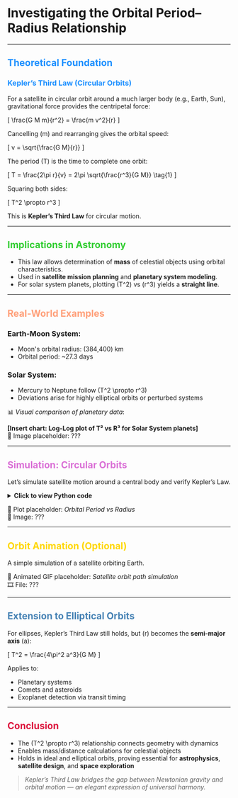
# Investigating the Orbital Period–Radius Relationship

---

## <span style="color:#1E90FF">Theoretical Foundation</span>

### <span style="color:#1E90FF">Kepler’s Third Law (Circular Orbits)</span>

For a satellite in circular orbit around a much larger body (e.g., Earth, Sun), gravitational force provides the centripetal force:

\[
\frac{G M m}{r^2} = \frac{m v^2}{r}
\]

Cancelling \(m\) and rearranging gives the orbital speed:

\[
v = \sqrt{\frac{G M}{r}}
\]

The period \(T\) is the time to complete one orbit:

\[
T = \frac{2\pi r}{v} = 2\pi \sqrt{\frac{r^3}{G M}} \tag{1}
\]

Squaring both sides:

\[
T^2 \propto r^3
\]

This is **Kepler’s Third Law** for circular motion.

---

## <span style="color:#32CD32">Implications in Astronomy</span>

- This law allows determination of **mass** of celestial objects using orbital characteristics.
- Used in **satellite mission planning** and **planetary system modeling**.
- For solar system planets, plotting \(T^2\) vs \(r^3\) yields a **straight line**.

---

## <span style="color:#FFA07A">Real-World Examples</span>

### Earth-Moon System:
- Moon's orbital radius: \(384,400\) km
- Orbital period: ~27.3 days

### Solar System:
- Mercury to Neptune follow \(T^2 \propto r^3\)
- Deviations arise for highly elliptical orbits or perturbed systems

📊 _Visual comparison of planetary data_:

**[Insert chart: Log-Log plot of T² vs R³ for Solar System planets]**  
📌 Image placeholder: ???

---

## <span style="color:#DA70D6">Simulation: Circular Orbits</span>

Let’s simulate satellite motion around a central body and verify Kepler’s Law.

<details><summary><strong>Click to view Python code</strong></summary>

```python
import numpy as np
import matplotlib.pyplot as plt

G = 6.67430e-11  # Gravitational constant
M = 5.972e24     # Mass of Earth (kg)
radii = np.linspace(6.7e6, 4.2e7, 100)  # Varying orbit radius
periods = 2 * np.pi * np.sqrt(radii**3 / (G * M))

plt.figure()
plt.plot(radii / 1e6, periods / 3600)
plt.title("Orbital Period vs Radius")
plt.xlabel("Orbital Radius (10⁶ m)")
plt.ylabel("Period (hours)")
plt.grid(True)
plt.show()
```

</details>

📌 Plot placeholder: _Orbital Period vs Radius_  
📌 Image: ???

---

## <span style="color:#FFD700">Orbit Animation (Optional)</span>

A simple simulation of a satellite orbiting Earth.

📌 Animated GIF placeholder: _Satellite orbit path simulation_  
🎞️ File: ???

---

## <span style="color:#4682B4">Extension to Elliptical Orbits</span>

For ellipses, Kepler’s Third Law still holds, but \(r\) becomes the **semi-major axis** \(a\):

\[
T^2 = \frac{4\pi^2 a^3}{G M}
\]

Applies to:
- Planetary systems
- Comets and asteroids
- Exoplanet detection via transit timing

---

## <span style="color:#DC143C">Conclusion</span>

- The \(T^2 \propto r^3\) relationship connects geometry with dynamics
- Enables mass/distance calculations for celestial objects
- Holds in ideal and elliptical orbits, proving essential for **astrophysics**, **satellite design**, and **space exploration**

> _Kepler’s Third Law bridges the gap between Newtonian gravity and orbital motion — an elegant expression of universal harmony._

